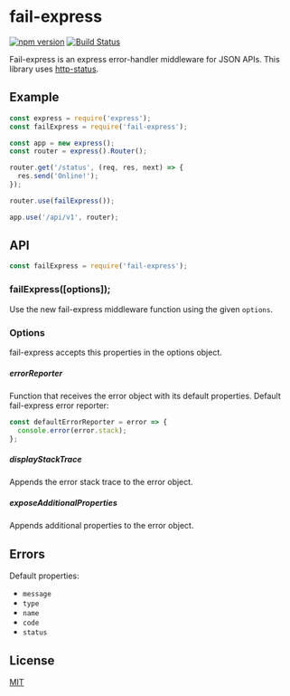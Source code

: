 # fail-express

[![npm version](https://badge.fury.io/js/fail-express.svg)](https://badge.fury.io/js/fail-express)
[![Build Status](https://travis-ci.com/enbermudas/fail-express.svg?branch=master)](https://travis-ci.com/enbermudas/fail-express)

Fail-express is an express error-handler middleware for JSON APIs. This library uses [http-status](https://github.com/adaltas/node-http-status).

## Example

```js
const express = require('express');
const failExpress = require('fail-express');

const app = new express();
const router = express().Router();

router.get('/status', (req, res, next) => {
  res.send('Online!');
});

router.use(failExpress());

app.use('/api/v1', router);
```

## API

```js
const failExpress = require('fail-express');
```

### failExpress([options]);

Use the new fail-express middleware function using the given `options`.

### Options

fail-express accepts this properties in the options object.

##### errorReporter

Function that receives the error object with its default properties. Default fail-express error reporter:

```js
const defaultErrorReporter = error => {
  console.error(error.stack);
};
```

##### displayStackTrace

Appends the error stack trace to the error object.

##### exposeAdditionalProperties

Appends additional properties to the error object.

## Errors

Default properties:

- `message`
- `type`
- `name`
- `code`
- `status`

## License

[MIT](LICENSE)
